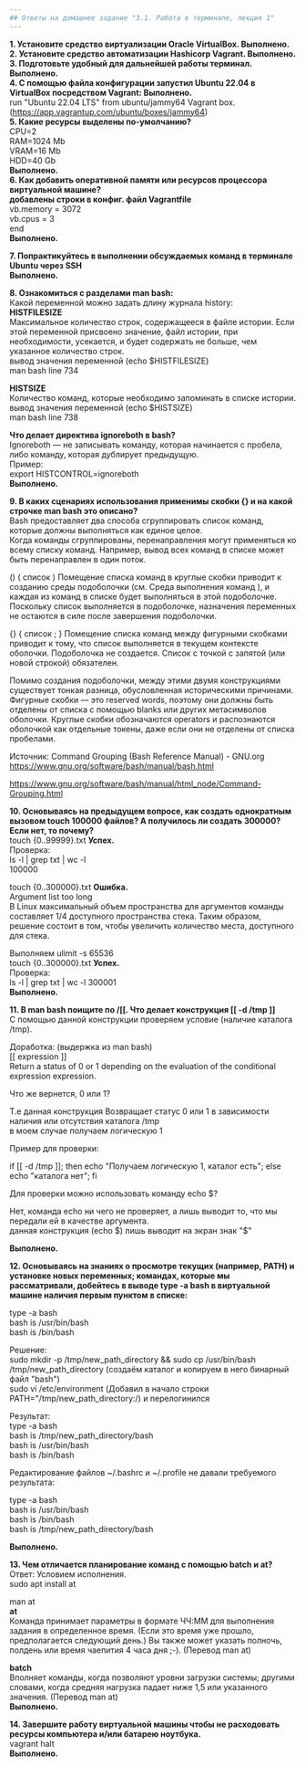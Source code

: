 ```yaml
---
## Ответы на домашнее задание "3.1. Работа в терминале, лекция 1" 
---
```

                    
<strong>1. Установите средство виртуализации Oracle VirtualBox. Выполнено.</strong>  
<strong>2. Установите средство автоматизации Hashicorp Vagrant. Выполнено.</strong>  
<strong>3. Подготовьте удобный для дальнейшей работы терминал. Выполнено.</strong>   
<strong>4. С помощью файла конфигурации запустил Ubuntu 22.04 в VirtualBox посредством Vagrant:  Выполнено.</strong>  
run "Ubuntu 22.04 LTS"  from ubuntu/jammy64 Vagrant box. (https://app.vagrantup.com/ubuntu/boxes/jammy64)     
<strong>5. Какие ресурсы выделены по-умолчанию?</strong>       
CPU=2  
RAM=1024 Mb  
VRAM=16 Mb  
HDD=40 Gb   
<strong>Выполнено.</strong>  
<strong>6. Как добавить оперативной памяти или ресурсов процессора виртуальной машине?</strong>  
<strong>добавлены строки в конфиг. файл Vagrantfile</strong>   
  vb.memory = 3072  
  vb.cpus = 3  
end  
<strong>Выполнено.</strong>

<strong>7. Попрактикуйтесь в выполнении обсуждаемых команд в терминале Ubuntu через SSH</strong>  
<strong>Выполнено.</strong>  

<strong>8. Ознакомиться с разделами man bash:</strong>    
Какой переменной можно задать длину журнала history:       
<strong>HISTFILESIZE</strong>    
Максимальное количество строк, содержащееся в файле истории. Если этой переменной присвоено значение, файл истории, при необходимости, усекается, и будет содержать не больше, чем указанное количество строк.  
вывод значения переменной (echo $HISTFILESIZE)  
man bash line 734  
  
<strong>HISTSIZE</strong>     
Количество команд, которые необходимо запоминать в списке истории.  
вывод значения переменной (echo $HISTSIZE)   
man bash line 738    

<strong>Что делает директива ignoreboth в bash?</strong>    
Ignoreboth — не записывать команду, которая начинается с пробела, либо команду, которая дублирует предыдущую.   
Пример:    
export HISTCONTROL=ignoreboth    
<strong>Выполнено.</strong>  

<strong>9. В каких сценариях использования применимы скобки {} и на какой строчке man bash это описано?</strong>   
Bash предоставляет два способа сгруппировать список команд, которые должны выполняться как единое целое.  
Когда команды сгруппированы, перенаправления могут применяться ко всему списку команд. Например, вывод всех команд в списке может быть перенаправлен в один поток.  

()
( список )
Помещение списка команд в круглые скобки приводит к созданию среды подоболочки (см. Среда выполнения команд ), и каждая из команд в списке будет выполняться в этой подоболочке. Поскольку список выполняется в подоболочке, назначения переменных не остаются в силе после завершения подоболочки.

{}
{ список ; }
Помещение списка команд между фигурными скобками приводит к тому, что список выполняется в текущем контексте оболочки. Подоболочка не создается. Список с точкой с запятой (или новой строкой) обязателен.

Помимо создания подоболочки, между этими двумя конструкциями существует тонкая разница, обусловленная историческими причинами. Фигурные скобки — это reserved words, поэтому они должны быть отделены от списка с помощью blanks или других метасимволов оболочки. Круглые скобки обозначаются operators и распознаются оболочкой как отдельные токены, даже если они не отделены от списка пробелами.  

Источник: Command Grouping (Bash Reference Manual) - GNU.org  
https://www.gnu.org/software/bash/manual/bash.html  

https://www.gnu.org/software/bash/manual/html_node/Command-Grouping.html  

<strong>10. Основываясь на предыдущем вопросе, как создать однократным вызовом touch 100000 файлов? А получилось ли создать 300000? Если нет, то почему?</strong>   
touch {0..99999}.txt   <strong>Успех.</strong>     
Проверка:  
ls -l | grep txt | wc -l   
100000  

touch {0..300000}.txt <strong>Ошибка.</strong>      
Argument list too long  
В Linux максимальный объем пространства для аргументов команды составляет 1/4 доступного пространства стека. Таким образом, решение состоит в том, чтобы увеличить количество места, доступного для стека.  

Выполняем ulimit -s 65536  
touch {0..300000}.txt  <strong>Успех.</strong>    
Проверка:  
ls -l | grep txt | wc -l
300001  
<strong>Выполнено.</strong>     


<strong>11. В man bash поищите по /\[\[. Что делает конструкция [[ -d /tmp ]]</strong>  
С помощью данной конструкции проверяем условие (наличие каталога /tmp). 


Доработка: (выдержка из man bash)    
[[ expression ]]    
Return  a  status  of  0  or 1 depending on the evaluation of the conditional expression expression.    

Что же вернется, 0 или 1?     

Т.е данная конструкция Возвращает статус 0 или 1 в зависимости наличия или отсутствия каталога /tmp  
в моем случае получаем логическую 1    


Пример для проверки:    

if [[ -d /tmp ]]; then echo "Получаем логическую 1, каталог есть"; else echo "каталога нет"; fi 

    
Для проверки можно использовать команду echo $? 

Нет, команда echo ни чего не проверяет, а лишь выводит то, что мы передали ей в качестве аргумента.     
данная конструкция (echo $) лишь выводит на экран знак "$"  


<strong>Выполнено.</strong>   

<strong>12. Основываясь на знаниях о просмотре текущих (например, PATH) и установке новых переменных; командах, которые мы рассматривали, добейтесь в выводе type -a bash в виртуальной машине наличия первым пунктом в списке:</strong>    

type -a bash    
bash is /usr/bin/bash   
bash is /bin/bash   

Решение:    
sudo mkdir -p /tmp/new_path_directory && sudo cp /usr/bin/bash /tmp/new_path_directory (создаём каталог и копируем в него бинарный файл "bash")     
sudo vi /etc/environment (Добавил в начало строки PATH="/tmp/new_path_directory:/) и перелогинился  
    
Результат:  
type -a bash    
bash is /tmp/new_path_directory/bash    
bash is /usr/bin/bash   
bash is /bin/bash   

Редактирование файлов ~/.bashrc и ~/.profile не давали требуемого результата:

type -a bash    
bash is /usr/bin/bash   
bash is /bin/bash   
bash is /tmp/new_path_directory/bash    
    
<strong>Выполнено.</strong> 
    
<strong>13. Чем отличается планирование команд с помощью batch и at?</strong>   
Ответ: Условием исполнения.      
sudo apt install at  

man at      
<strong>at</strong>  
Команда принимает параметры в формате ЧЧ:ММ для выполнения задания в определенное время. (Если это время уже прошло, предполагается следующий день.) Вы также может указать полночь, полдень или время чаепития 4 часа дня ;-). (Перевод man at)   

<strong>batch</strong>  
Вполняет команды, когда позволяют уровни загрузки системы; другими словами, когда средняя нагрузка падает ниже 1,5 или указанного значения. (Перевод man at)   
<strong>Выполнено.</strong>  
 
<strong>14. Завершите работу виртуальной машины чтобы не расходовать ресурсы компьютера и/или батарею ноутбука.</strong>  
vagrant halt    
<strong>Выполнено.</strong>   

